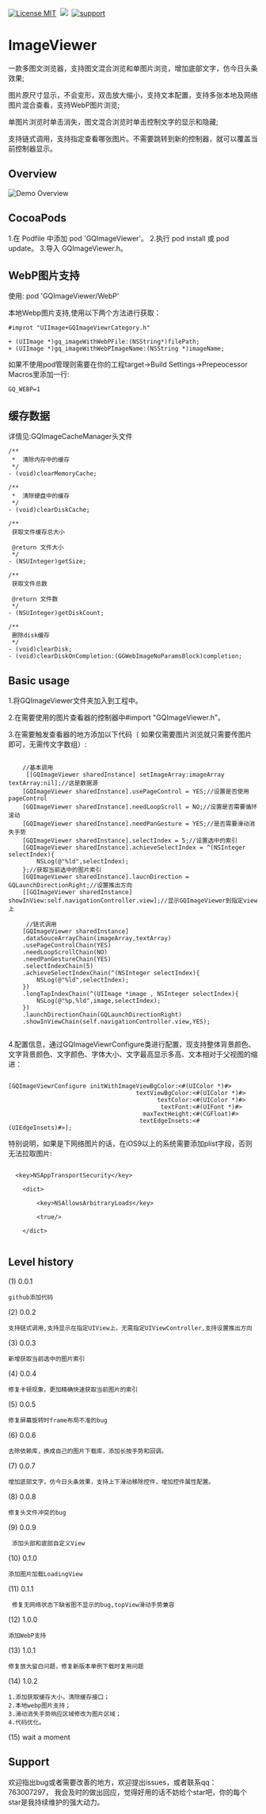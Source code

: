 [![License MIT](https://img.shields.io/badge/license-MIT-green.svg?style=flat)](https://raw.githubusercontent.com/angelcs1990/GQImageViewer/master/LICENSE)&nbsp;
[![](https://img.shields.io/badge/platform-iOS-brightgreen.svg)](http://cocoapods.org/?q=GQImageViewer)&nbsp;
[![support](https://img.shields.io/badge/support-iOS6.0%2B-blue.svg)](https://www.apple.com/nl/ios/)&nbsp;
# ImageViewer
一款多图文浏览器，支持图文混合浏览和单图片浏览，增加底部文字，仿今日头条效果;

图片原尺寸显示，不会变形，双击放大缩小，支持文本配置，支持多张本地及网络图片混合查看，支持WebP图片浏览;

单图片浏览时单击消失，图文混合浏览时单击控制文字的显示和隐藏;

支持链式调用，支持指定查看哪张图片。不需要跳转到新的控制器，就可以覆盖当前控制器显示。

## Overview

![Demo Overview](https://github.com/g763007297/ImageViewer/blob/master/Screenshot/demo.gif)

## CocoaPods

1.在 Podfile 中添加 pod 'GQImageViewer'。
2.执行 pod install 或 pod update。
3.导入 GQImageViewer.h。

## WebP图片支持
 
使用: pod 'GQImageViewer/WebP'

本地Webp图片支持,使用以下两个方法进行获取：

```objc
#improt "UIImage+GQImageViewrCategory.h"

+ (UIImage *)gq_imageWithWebPFile:(NSString*)filePath;
+ (UIImage *)gq_imageWithWebPImageName:(NSString *)imageName;

```

如果不使用pod管理则需要在你的工程target->Build Settings->Prepeocessor Macros里添加一行:

```objc
GQ_WEBP=1

```

## 缓存数据

详情见:GQImageCacheManager头文件

```objc
/**
 *  清除内存中的缓存
 */
- (void)clearMemoryCache;

/**
 *  清除硬盘中的缓存
 */
- (void)clearDiskCache;

/**
 获取文件缓存总大小

 @return 文件大小
 */
- (NSUInteger)getSize;

/**
 获取文件总数

 @return 文件数
 */
- (NSUInteger)getDiskCount;

/**
 删除disk缓存
 */
- (void)clearDisk;
- (void)clearDiskOnCompletion:(GGWebImageNoParamsBlock)completion;

```

## Basic usage

1.将GQImageViewer文件夹加入到工程中。

2.在需要使用的图片查看器的控制器中#import "GQImageViewer.h"。

3.在需要触发查看器的地方添加以下代码（
如果仅需要图片浏览就只需要传图片即可，无需传文字数组）:

```objc

    //基本调用
     [[GQImageViewer sharedInstance] setImageArray:imageArray textArray:nil];//这是数据源
    [GQImageViewer sharedInstance].usePageControl = YES;//设置是否使用pageControl
    [GQImageViewer sharedInstance].needLoopScroll = NO;//设置是否需要循环滚动
    [GQImageViewer sharedInstance].needPanGesture = YES;//是否需要滑动消失手势
    [GQImageViewer sharedInstance].selectIndex = 5;//设置选中的索引
    [GQImageViewer sharedInstance].achieveSelectIndex = ^(NSInteger selectIndex){
        NSLog(@"%ld",selectIndex);
    };//获取当前选中的图片索引
    [GQImageViewer sharedInstance].laucnDirection = GQLaunchDirectionRight;//设置推出方向
    [[GQImageViewer sharedInstance] showInView:self.navigationController.view];//显示GQImageViewer到指定view上

	 //链式调用
    [GQImageViewer sharedInstance]
    .dataSouceArrayChain(imageArray,textArray)
    .usePageControlChain(YES)
    .needLoopScrollChain(NO)
    .needPanGestureChain(YES)
    .selectIndexChain(5)
    .achieveSelectIndexChain(^(NSInteger selectIndex){
        NSLog(@"%ld",selectIndex);
    })
    .longTapIndexChain(^(UIImage *image , NSInteger selectIndex){
        NSLog(@"%p,%ld",image,selectIndex);
    })
    .launchDirectionChain(GQLaunchDirectionRight)
    .showInViewChain(self.navigationController.view,YES);
  
```

4.配置信息，通过GQImageViewrConfigure类进行配置，现支持整体背景颜色、文字背景颜色、文字颜色、字体大小、文字最高显示多高、文本相对于父视图的缩进：

```objc

[GQImageViewrConfigure initWithImageViewBgColor:<#(UIColor *)#>
                                    textViewBgColor:<#(UIColor *)#>
                                          textColor:<#(UIColor *)#>
                                           textFont:<#(UIFont *)#>
                                      maxTextHeight:<#(CGFloat)#>
                                     textEdgeInsets:<#(UIEdgeInsets)#>];

```

  特别说明，如果是下网络图片的话，在iOS9以上的系统需要添加plist字段，否则无法拉取图片:
  
```objc
  
  <key>NSAppTransportSecurity</key>
  
	<dict>
	
		<key>NSAllowsArbitraryLoads</key>
		
		<true/>
		
	</dict>
	
``` 
	
## Level history
	
(1) 0.0.1

	github添加代码
	
(2) 0.0.2

	支持链式调用,支持显示在指定UIView上，无需指定UIViewController,支持设置推出方向

(3) 0.0.3

	新增获取当前选中的图片索引

(4) 0.0.4

	修复卡顿现象，更加精确快速获取当前图片的索引

(5) 0.0.5

	修复屏幕旋转时frame布局不准的bug

(6) 0.0.6

    去除依赖库，换成自己的图片下载库，添加长按手势和回调。

(7) 0.0.7

	增加底部文字，仿今日头条效果，支持上下滑动移除控件，增加控件属性配置。

(8) 0.0.8

    修复头文件冲突的bug

(9) 0.0.9

	 添加头部和底部自定义View

(10) 0.1.0
 
    添加图片加载LoadingView
 
(11) 0.1.1

	 修复无网络状态下缺省图不显示的bug,topView滑动手势兼容
 
(12) 1.0.0

	添加WebP支持

(13) 1.0.1

	修复放大留白问题，修复新版本单例下载时复用问题
 
(14) 1.0.2

	1.添加获取缓存大小，清除缓存接口；
	2.本地webp图片支持；
	3.滑动消失手势响应区域修改为图片区域；
	4.代码优化。

(15) wait a moment

## Support

欢迎指出bug或者需要改善的地方，欢迎提出issues，或者联系qq：763007297， 我会及时的做出回应，觉得好用的话不妨给个star吧，你的每个star是我持续维护的强大动力。
